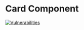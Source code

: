# Card Component

[![Vulnerabilities](https://snyk.io/test/github/ThinkDeepTech/thinkdeep/master/badge.svg?targetFile=packages/deep-card/package.json)](https://snyk.io/test/github/ThinkDeepTech/thinkdeep/master?targetFile=packages/deep-card/package.json)
